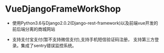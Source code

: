 # VueDjangoFrameWorkShop

* 使用Python3.6与Django2.0.2(Django-rest-framework)以及前端vue开发的前后端分离的商城网站

* 支持支付宝支付(暂不支持微信支付),支持手机短信验证码注册， 支持第三方登录。集成了sentry错误监控系统。
